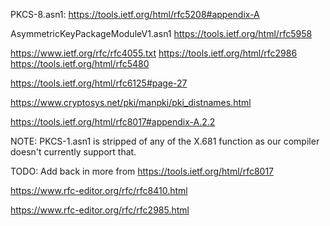 
PKCS-8.asn1:
https://tools.ietf.org/html/rfc5208#appendix-A

AsymmetricKeyPackageModuleV1.asn1
https://tools.ietf.org/html/rfc5958



https://www.ietf.org/rfc/rfc4055.txt
https://tools.ietf.org/html/rfc2986
https://tools.ietf.org/html/rfc5480

https://tools.ietf.org/html/rfc6125#page-27

https://www.cryptosys.net/pki/manpki/pki_distnames.html

https://tools.ietf.org/html/rfc8017#appendix-A.2.2

NOTE: PKCS-1.asn1 is stripped of any of the X.681 function as our compiler
doesn't currently support that.


TODO: Add back in more from https://tools.ietf.org/html/rfc8017

https://www.rfc-editor.org/rfc/rfc8410.html

https://www.rfc-editor.org/rfc/rfc2985.html